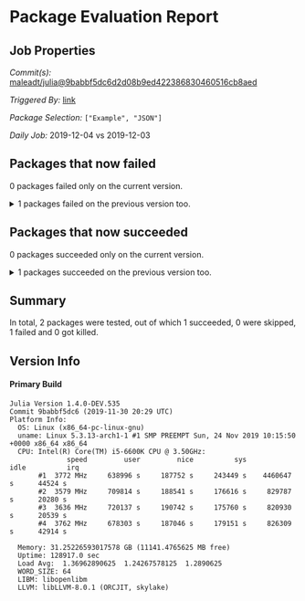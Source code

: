 # Package Evaluation Report

## Job Properties

*Commit(s):* [maleadt/julia@9babbf5dc6d2d08b9ed422386830460516cb8aed](https://github.com/maleadt/julia/commit/9babbf5dc6d2d08b9ed422386830460516cb8aed)

*Triggered By:* [link](https://github.com/maleadt/julia/commit/9babbf5dc6d2d08b9ed422386830460516cb8aed#commitcomment-36260404)

*Package Selection:* `["Example", "JSON"]`

*Daily Job:* 2019-12-04 vs 2019-12-03

## Packages that now failed

0 packages failed only on the current version.

<details><summary>1 packages failed on the previous version too.</summary>
<p>

- JSON v0.21.0: testing [was unsuccessful](logs/JSON/1.4.0-DEV-9babbf5dc6.log) because there were unidentified errors
</p>
</details>


## Packages that now succeeded

0 packages succeeded only on the current version.

<details><summary>1 packages succeeded on the previous version too.</summary>
<p>

- Example v0.5.3: testing [was successful](logs/Example/1.4.0-DEV-9babbf5dc6.log)
</p>
</details>


## Summary

In total, 2 packages were tested, out of which 1 succeeded, 0 were skipped, 1 failed and 0 got killed.


## Version Info

#### Primary Build

```
Julia Version 1.4.0-DEV.535
Commit 9babbf5dc6 (2019-11-30 20:29 UTC)
Platform Info:
  OS: Linux (x86_64-pc-linux-gnu)
  uname: Linux 5.3.13-arch1-1 #1 SMP PREEMPT Sun, 24 Nov 2019 10:15:50 +0000 x86_64 x86_64
  CPU: Intel(R) Core(TM) i5-6600K CPU @ 3.50GHz: 
              speed         user         nice          sys         idle          irq
       #1  3772 MHz     638996 s     187752 s     243449 s    4460647 s      44524 s
       #2  3579 MHz     709814 s     188541 s     176616 s     829787 s      20280 s
       #3  3636 MHz     720137 s     190742 s     175760 s     820930 s      20539 s
       #4  3762 MHz     678303 s     187046 s     179151 s     826309 s      42914 s
       
  Memory: 31.25226593017578 GB (11141.4765625 MB free)
  Uptime: 128917.0 sec
  Load Avg:  1.36962890625  1.24267578125  1.2890625
  WORD_SIZE: 64
  LIBM: libopenlibm
  LLVM: libLLVM-8.0.1 (ORCJIT, skylake)

```
<!-- Generated on 2019-12-04T09:53:24.352 -->
